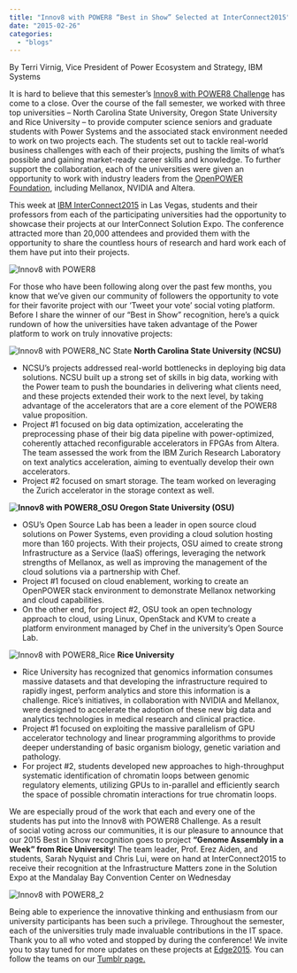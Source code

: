 ```yaml
---
title: "Innov8 with POWER8 “Best in Show” Selected at InterConnect2015"
date: "2015-02-26"
categories: 
  - "blogs"
---
```


By Terri Virnig, Vice President of Power Ecosystem and Strategy, IBM Systems

It is hard to believe that this semester’s [Innov8 with POWER8 Challenge](http://www-03.ibm.com/systems/power/education/academic/university-challenge.html) has come to a close. Over the course of the fall semester, we worked with three top universities – North Carolina State University, Oregon State University and Rice University – to provide computer science seniors and graduate students with Power Systems and the associated stack environment needed to work on two projects each. The students set out to tackle real-world business challenges with each of their projects, pushing the limits of what’s possible and gaining market-ready career skills and knowledge. To further support the collaboration, each of the universities were given an opportunity to work with industry leaders from the [OpenPOWER Foundation](http://www.openpowerfoundation.org/), including Mellanox, NVIDIA and Altera.

This week at [IBM InterConnect2015](http://www-01.ibm.com/software/events/interconnect/?cmp=ibmsocial&ct=stg&cr=sc&cm=h&ccy=us&ce=ISM0213&ct=sc&cmp=ibmsocial&cm=h&cr=crossbrand&ccy=us) in Las Vegas, students and their professors from each of the participating universities had the opportunity to showcase their projects at our InterConnect Solution Expo. The conference attracted more than 20,000 attendees and provided them with the opportunity to share the countless hours of research and hard work each of them have put into their projects.

![Innov8 with POWER8](images/Innov8-with-POWER8-300x225.jpg)

For those who have been following along over the past few months, you know that we’ve given our community of followers the opportunity to vote for their favorite project with our ‘Tweet your vote’ social voting platform. Before I share the winner of our “Best in Show” recognition, here’s a quick rundown of how the universities have taken advantage of the Power platform to work on truly innovative projects:

![Innov8 with POWER8_NC State](images/Innov8-with-POWER8_NC-State.jpg) **North Carolina State University (NCSU)**

- NCSU’s projects addressed real-world bottlenecks in deploying big data solutions. NCSU built up a strong set of skills in big data, working with the Power team to push the boundaries in delivering what clients need, and these projects extended their work to the next level, by taking advantage of the accelerators that are a core element of the POWER8 value proposition.
- Project #1 focused on big data optimization, accelerating the preprocessing phase of their big data pipeline with power-optimized, coherently attached reconfigurable accelerators in FPGAs from Altera. The team assessed the work from the IBM Zurich Research Laboratory on text analytics acceleration, aiming to eventually develop their own accelerators.
- Project #2 focused on smart storage. The team worked on leveraging the Zurich accelerator in the storage context as well.

 **![Innov8 with POWER8_OSU](images/Innov8-with-POWER8_OSU.jpg) Oregon State University (OSU)**

- OSU’s Open Source Lab has been a leader in open source cloud solutions on Power Systems, even providing a cloud solution hosting more than 160 projects. With their projects, OSU aimed to create strong Infrastructure as a Service (IaaS) offerings, leveraging the network strengths of Mellanox, as well as improving the management of the cloud solutions via a partnership with Chef.
- Project #1 focused on cloud enablement, working to create an OpenPOWER stack environment to demonstrate Mellanox networking and cloud capabilities.
- On the other end, for project #2, OSU took an open technology approach to cloud, using Linux, OpenStack and KVM to create a platform environment managed by Chef in the university’s Open Source Lab.

![Innov8 with POWER8_Rice](images/Innov8-with-POWER8_Rice.jpg) [](https://openpowerfoundation.org/wp-content/uploads/2015/02/Innov8-with-POWER8_Rice.jpg) **Rice University** [](https://openpowerfoundation.org/wp-content/uploads/2015/02/Innov8-with-POWER8_Rice.jpg) 

- Rice University has recognized that genomics information consumes massive datasets and that developing the infrastructure required to rapidly ingest, perform analytics and store this information is a challenge. Rice’s initiatives, in collaboration with NVIDIA and Mellanox, were designed to accelerate the adoption of these new big data and analytics technologies in medical research and clinical practice.
- Project #1 focused on exploiting the massive parallelism of GPU accelerator technology and linear programming algorithms to provide deeper understanding of basic organism biology, genetic variation and pathology.
- For project #2, students developed new approaches to high-throughput systematic identification of chromatin loops between genomic regulatory elements, utilizing GPUs to in-parallel and efficiently search the space of possible chromatin interactions for true chromatin loops.

We are especially proud of the work that each and every one of the students has put into the Innov8 with POWER8 Challenge. As a result of social voting across our communities, it is our pleasure to announce that our 2015 Best in Show recognition goes to project **“Genome Assembly in a Week” from Rice University**! The team leader, Prof. Erez Aiden, and students, Sarah Nyquist and Chris Lui, were on hand at InterConnect2015 to receive their recognition at the Infrastructure Matters zone in the Solution Expo at the Mandalay Bay Convention Center on Wednesday

![Innov8 with POWER8_2](images/Innov8-with-POWER8_2-225x300.jpg)

Being able to experience the innovative thinking and enthusiasm from our university participants has been such a privilege. Throughout the semester, each of the universities truly made invaluable contributions in the IT space. Thank you to all who voted and stopped by during the conference! We invite you to stay tuned for more updates on these projects at [Edge2015](http://www-03.ibm.com/systems/edge/). You can follow the teams on our [Tumblr page.](http://powersystemsuniversitychallenge.tumblr.com/)

